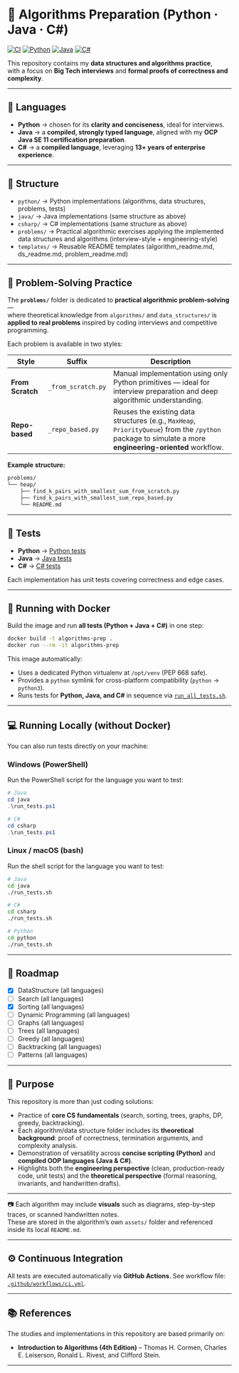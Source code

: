 # 🧮 Algorithms Preparation (Python · Java · C#)

[![CI](https://github.com/OLeandroRodrigues/algorithms-preparation/actions/workflows/ci.yml/badge.svg)](https://github.com/OLeandroRodrigues/algorithms-preparation/actions/workflows/ci.yml)
[![Python](https://img.shields.io/badge/Python-3.10%2B-blue.svg)](https://www.python.org/)
[![Java](https://img.shields.io/badge/Java-11-orange.svg)](https://www.oracle.com/java/)
[![C#](https://img.shields.io/badge/C%23-.NET%207-blueviolet.svg)](https://dotnet.microsoft.com/)

This repository contains my **data structures and algorithms practice**,  
with a focus on **Big Tech interviews** and **formal proofs of correctness and complexity**.

---

## 📌 Languages

- **Python** → chosen for its **clarity and conciseness**, ideal for interviews.  
- **Java**   → a **compiled, strongly typed language**, aligned with my **OCP Java SE 11 certification preparation**.  
- **C#**     → a **compiled language**, leveraging **13+ years of enterprise experience**.  

---

## 📂 Structure

- `python/`    → Python implementations (algorithms, data structures, problems, tests)
- `java/`      → Java implementations (same structure as above)
- `csharp/`    → C# implementations (same structure as above)
- `problems/`  → Practical algorithmic exercises applying the implemented data structures and algorithms (interview-style + engineering-style)
- `templates/` → Reusable README templates (algorithm_readme.md, ds_readme.md, problem_readme.md)

---

## 🧠 Problem-Solving Practice

The **`problems/`** folder is dedicated to **practical algorithmic problem-solving** —  
where theoretical knowledge from `algorithms/` and `data_structures/` is **applied to real problems** inspired by coding interviews and competitive programming.

Each problem is available in two styles:

| Style | Suffix | Description |
|--------|---------|-------------|
| **From Scratch** | `_from_scratch.py` | Manual implementation using only Python primitives — ideal for interview preparation and deep algorithmic understanding. |
| **Repo-based** | `_repo_based.py` | Reuses the existing data structures (e.g., `MaxHeap`, `PriorityQueue`) from the `/python` package to simulate a more **engineering-oriented** workflow. |

**Example structure:**
```bash
problems/
└── heap/
    ├── find_k_pairs_with_smallest_sum_from_scratch.py
    ├── find_k_pairs_with_smallest_sum_repo_based.py
    └── README.md
```
---

## 🧪 Tests

- **Python**  → [Python tests](./python/tests/)  
- **Java**    → [Java tests](./java/tests/)  
- **C#**      → [C# tests](./csharp/tests/)  

Each implementation has unit tests covering correctness and edge cases.  

---

## 🐳 Running with Docker

Build the image and run **all tests (Python + Java + C#)** in one step:

```bash
docker build -t algorithms-prep .
docker run --rm -it algorithms-prep
```

This image automatically:
- Uses a dedicated Python virtualenv at `/opt/venv` (PEP 668 safe).  
- Provides a `python` symlink for cross-platform compatibility (`python` → `python3`).  
- Runs tests for **Python, Java, and C#** in sequence via [`run_all_tests.sh`](./run_all_tests.sh).

---

## 💻 Running Locally (without Docker)

You can also run tests directly on your machine:

### Windows (PowerShell)

Run the PowerShell script for the language you want to test:

```powershell
# Java
cd java
.\run_tests.ps1

# C#
cd csharp
.\run_tests.ps1

```

### Linux / macOS (bash)

Run the shell script for the language you want to test:

```bash
# Java
cd java
./run_tests.sh

# C#
cd csharp
./run_tests.sh

# Python
cd python
./run_tests.sh
```

---

## 🚀 Roadmap

- [x] DataStructure (all languages)  
- [ ] Search (all languages)  
- [x] Sorting (all languages)  
- [ ] Dynamic Programming (all languages)
- [ ] Graphs (all languages)
- [ ] Trees (all languages)
- [ ] Greedy (all languages)
- [ ] Backtracking (all languages)
- [ ] Patterns (all languages)

---

## 🎯 Purpose

This repository is more than just coding solutions:  

- Practice of **core CS fundamentals** (search, sorting, trees, graphs, DP, greedy, backtracking).  
- Each algorithm/data structure folder includes its **theoretical background**: proof of correctness, termination arguments, and complexity analysis.  
- Demonstration of versatility across **concise scripting (Python)** and **compiled OOP languages (Java & C#)**.  
- Highlights both the **engineering perspective** (clean, production-ready code, unit tests) and the **theoretical perspective** (formal reasoning, invariants, and handwritten drafts).  

---

📷 Each algorithm may include **visuals** such as diagrams, step-by-step traces, or scanned handwritten notes.  
These are stored in the algorithm’s own `assets/` folder and referenced inside its local `README.md`.

--- 

## ⚙️ Continuous Integration

All tests are executed automatically via **GitHub Actions**.
See workflow file: [`.github/workflows/ci.yml`](.github/workflows/ci.yml).

---

## 📚 References 

The studies and implementations in this repository are based primarily on:

- **Introduction to Algorithms (4th Edition)** – Thomas H. Cormen, Charles E. Leiserson, Ronald L. Rivest, and Clifford Stein.

---